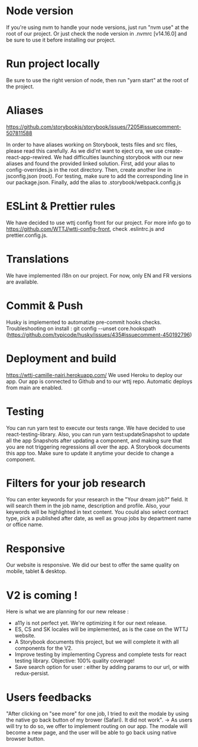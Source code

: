 # Node version

If you're using nvm to handle your node versions, just run "nvm use" at the root of our project. Or just check the node version in .nvmrc [v14.16.0] and be sure to use it before installing our project.

# Run project locally

Be sure to use the right version of node, then run "yarn start" at the root of the project.

# Aliases

https://github.com/storybookjs/storybook/issues/7205#issuecomment-507811588

In order to have aliases working on Storybook, tests files and src files, please read this carefully. As we did'nt want to eject cra, we use create-react-app-rewired. We had difficulties launching storybook with our new aliases and found the provided linked solution. First, add your alias to config-overrides.js in the root directory. Then, create another line in jsconfig.json (root). For testing, make sure to add the corresponding line in our package.json. Finally, add the alias to .storybook/webpack.config.js

# ESLint & Prettier rules

We have decided to use wttj config front for our project. For more info go to https://github.com/WTTJ/wttj-config-front, check .eslintrc.js and prettier.config.js.

# Translations

We have implemented i18n on our project. For now, only EN and FR versions are available.

# Commit & Push

Husky is implemented to automatize pre-commit hooks checks. Troubleshooting on install : git config --unset core.hookspath (https://github.com/typicode/husky/issues/435#issuecomment-450192796)

# Deployment and build

https://wttj-camille-nairi.herokuapp.com/ We used Heroku to deploy our app. Our app is connected to Github and to our wttj repo. Automatic deploys from main are enabled.

# Testing

You can run yarn test to execute our tests range. We have decided to use react-testing-library. Also, you can run yarn test:updateSnapshot to update all the app Snapshots after updating a component, and making sure that you are not triggering regressions all over the app. A Storybook documents this app too. Make sure to update it anytime your decide to change a component.

# Filters for your job research

You can enter keywords for your research in the "Your dream job?" field. It will search them in the job name, description and profile. Also, your keywords will be highlighted in text content. You could also select contract type, pick a published after date, as well as group jobs by department name or office name.

# Responsive

Our website is responsive. We did our best to offer the same quality on mobile, tablet & desktop.

# V2 is coming !

Here is what we are planning for our new release :

- a11y is not perfect yet. We're optimizing it for our next release.
- ES, CS and SK locales will be implemented, as is the case on the WTTJ website.
- A Storybook documents this project, but we will complete it with all components for the V2.
- Improve testing by implementing Cypress and complete tests for react testing library. Objective: 100% quality coverage!
- Save search option for user : either by adding params to our url, or with redux-persist.

# Users feedbacks

"After clicking on "see more" for one job, I tried to exit the modale by using the native go back button of my brower (Safari). It did not work". -> As users will try to do so, we offer to implement routing on our app. The modale will become a new page, and the user will be able to go back using native browser button.
